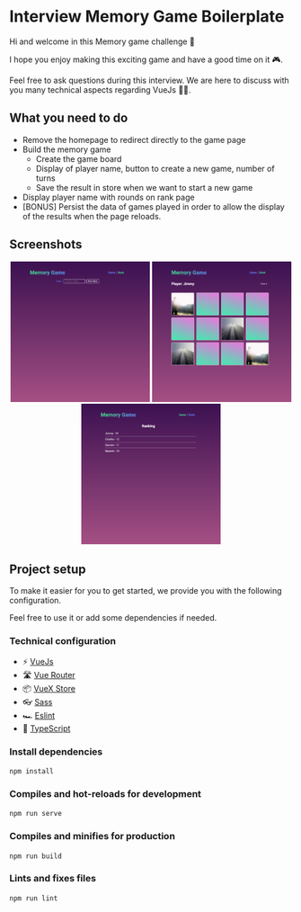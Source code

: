 # Interview Memory Game Boilerplate

Hi and welcome in this Memory game challenge 👋

I hope you enjoy making this exciting game and have a good time on it 🎮.

Feel free to ask questions during this interview. We are here to discuss with you many technical aspects regarding VueJs 🧑‍💻.

## What you need to do
- Remove the homepage to redirect directly to the game page
- Build the memory game 
  - Create the game board
  - Display of player name, button to create a new game, number of turns
  - Save the result in store when we want to start a new game
- Display player name with rounds on rank page
- [BONUS] Persist the data of games played in order to allow the display of the results when the page reloads.

## Screenshots

<div align="center">
  <img src="./screenshots/init_game.png" alt="Init game" height="250px" />
  <img src="./screenshots/playing_game.png" alt="Playing game" height="250px" />
  <img src="./screenshots/rank_page.png" alt="Rank page" height="250px" />
</div>


## Project setup

To make it easier for you to get started, we provide you with the following configuration.

Feel free to use it or add some dependencies if needed.


### Technical configuration

- ⚡️ [VueJs](https://vuejs.org/)
- 🛣 [Vue Router](https://router.vuejs.org/)
- 📦 [VueX Store](https://vuex.vuejs.org/)
- 👓 [Sass](https://sass-lang.com/)
- 🏎 [Eslint](https://eslint.org/)
- 🧙 [TypeScript](https://www.typescriptlang.org/)


### Install dependencies
```
npm install
```

### Compiles and hot-reloads for development
```
npm run serve
```

### Compiles and minifies for production
```
npm run build
```

### Lints and fixes files
```
npm run lint
```
